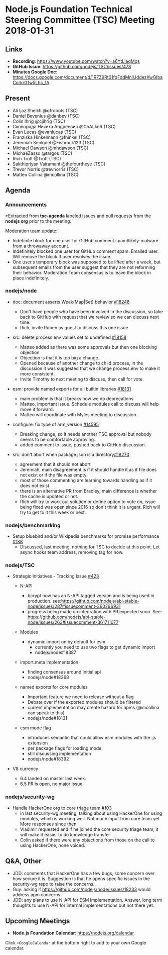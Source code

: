 # Node.js Foundation Technical Steering Committee (TSC) Meeting 2018-01-31

## Links

* **Recording**: <https://www.youtube.com/watch?v=a6YtLIaqMqs>
* **GitHub Issue**: <https://github.com/nodejs/TSC/issues/478>
* **Minutes Google Doc**: <https://docs.google.com/document/d/1R7Z9Rt01fqFddMnllJddezKwGIbaCcrkrGfw5Lhc_1A>

## Present

* Ali Ijaz Sheikh @ofrobots (TSC)
* Daniel Bevenius @danbev (TSC)
* Colin Ihrig @cjihrig (TSC)
* Сковорода Никита Андреевич @ChALkeR (TSC)
* Evan Lucas @evanlucas (TSC)
* Franziska Hinkelmann @fhinkel (TSC)
* Jeremiah Senkpiel @Fishrock123 (TSC)
* Michael Dawson @mhdawson (TSC)
* MichaëZasso @targos (TSC)
* Rich Trott @Trott (TSC)
* Sakthipriyan Vairamani @thefourtheye (TSC)
* Trevor Norris @trevnorris (TSC)
* Matteo Collina @mcollina (TSC)

## Agenda

### Announcements

*Extracted from **tsc-agenda** labeled issues and pull requests from the **nodejs org** prior to the meeting.

Moderation team update:
* Indefinite block for one user for GitHub comment spam/likely-malware from a throwaway account.
* Indefinitely blocked one user for GitHub comment spam. Emailed user. Will remove the block if user resolves the issue.
* One user.s temporary block was supposed to be lifted after a week, but subsequent emails from the user suggest that they are not reforming their behavior. Moderation Team consensus is to leave the block in place indefinitely.

### nodejs/node

* doc: document asserts Weak(Map|Set) behavior [#18248](https://github.com/nodejs/node/pull/18248)
  * Don't have people who have been involved in the discussion, so take back to GitHub with
    request that we review so we can discuss next time.
  * Rich, invite Ruben as guest to discuss this one issue

* src: delete process.env values set to undefined [#18158](https://github.com/nodejs/node/pull/18158)
  * Matteo added as there was some approvals but then one blocking objection
  * Objection is that it is too big a change.
  * Opened because of another change to child process, in the discussion it was
    suggested that we change process.env to make it more consistent.
  * Invite Timothy to next meeting to discuss, then call for vote.

* esm: provide named exports for all builtin libraries [#18131](https://github.com/nodejs/node/pull/18131)
  * main problem is that it breaks how we do deprecations
  * Matteo, important issue. Schedule modules call to discuss will help move it forward.
  * Matteo will coordinate with Myles meeting to discussion.

* configure: fix type of arm_version [#14595](https://github.com/nodejs/node/pull/14595)
  * Breaking change, so it needs another TSC approval but nobody seems to be comfortable approving.
  * added comment to issue, pushed back to GitHub discussion.

* src: don't abort when package.json is a directory[#18270](https://github.com/nodejs/node/pull/18270)
  * agreement that it should not abort
  * Jeremiah, main disagreement is if it should handle it as if file does not exist or if
    the file was empty.
  * most of those commenting are learning towards handling as if it does not exist.
  * there is an alternative PR from Bradley, main difference is whether the cache
    is updated or not.
  * Rich will try to work out solution or define option to vote on, issue being fixed was open
  since 2016 so don't think it is urgent.  Rich will try to get to it this week or next.

### nodejs/benchmarking

* Setup bluebird and/or Wikipedia benchmarks for promise performance [#188](https://github.com/nodejs/benchmarking/issues/188)
  * Discussed, last meeting, nothing for TSC to decide at this point.  Let async hooks team
    address, removing tag for now.

### nodejs/TSC

* Strategic Initiatives - Tracking Issue [#423](https://github.com/nodejs/TSC/issues/423)
  * N-API
    * bcrypt now has an N-API tagged version and is being used in production.
      see:<https://github.com/nodejs/abi-stable-node/issues/287#issuecomment-360296931>
    * progress being made on integration with  PR expected soon. See:
      <https://github.com/nodejs/abi-stable-node/issues/263#issuecomment-361711077>

  * Modules
    * dynamic import on by default for esm
      * currently you need to use two flags to get dynamic import
      * nodejs/node#18387
  * import.meta implementation
    * finding consensus around initial api
    * nodejs/node#18368
  * named exports for core modules
    * Important feature we need to release without a flag
    * Debate over if the exported modules should be filtered
    * current implementation may create hazard for apms (@mcollina can speak to this)
    * nodejs/node#18131
  * esm mode flag
    * introduces semantic that could allow esm modules with the .js extension
    * per package flags for loading mode
    * still discussing implementation
    * nodejs/node#18392

* V8 currency
  * 6.4 landed on master last week.
  * 6.5 PR is open, no major issue.

### nodejs/security-wg

* Handle HackerOne org to core triage team [#103](https://github.com/nodejs/security-wg/issues/103)
  * in last security-wg meeting, talking about using HackerOne for using modules, which is
    working well. Not much input from core team yet.  More responses since then
  * Vladimir requested and if he joined the core security triage team, it will make it easier
  to do knowledge transfer
  * Colin asked if there were any objections from those on the call to using HackerOne, none
  voiced.

## Q&A, Other
* JDD: comments that HackerOne has a few bugs, some concern over how secure it is.
Suggestion is that he opens specific issues in the security-wg repo to raise the concerns.
* Guy: asking if <https://github.com/nodejs/node/issues/18233> would address apm concerns.
* JDD: any plans to use N-API for ESM implementation.  Answer, long term thoughts to use
  N-API for internal implementations but not there yet.

## Upcoming Meetings

* **Node.js Foundation Calendar**: <https://nodejs.org/calendar>

Click `+GoogleCalendar` at the bottom right to add to your own Google calendar.
